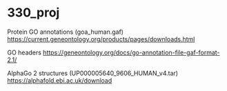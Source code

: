 # 330_proj

Protein GO annotations (goa_human.gaf)
https://current.geneontology.org/products/pages/downloads.html

GO headers
https://geneontology.org/docs/go-annotation-file-gaf-format-2.1/

AlphaGo 2 structures (UP000005640_9606_HUMAN_v4.tar)
https://alphafold.ebi.ac.uk/download
